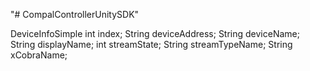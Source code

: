 "# CompalControllerUnitySDK" 

DeviceInfoSimple
	int index;
	String deviceAddress;
	String deviceName;
	String displayName;
	int streamState;
	String streamTypeName;
	String xCobraName;